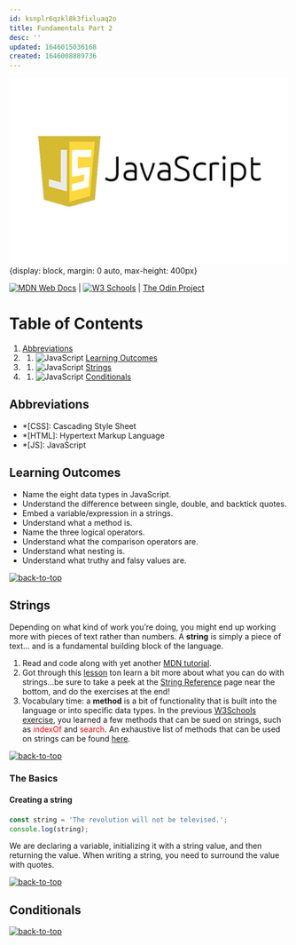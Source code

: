 ```yaml
---
id: ksnplr6qzkl8k3fixluaq2o
title: Fundamentals Part 2
desc: ''
updated: 1646015036168
created: 1646008889736
---
```


![javascript](/assets/images/javaScript.jpeg){display: block, margin: 0 auto, max-height: 400px}

[![MDN Web Docs](https://img.shields.io/badge/MDN_Web_Docs-black?style=flat&logo=mdnwebdocs&logoColor=white)](https://developer.mozilla.org/en-US/docs/Web/JavaScript) |
[![W3 Schools](https://img.shields.io/badge/W3Schools-6DA55F?style=flat&logo=w3c&logoColor=white)](https://www.w3schools.com/js/default.asp) |
[The Odin Project](https://www.theodinproject.com/)

# Table of Contents

1. [Abbreviations](#abbreviations)
1. 1. ![JavaScript](https://img.shields.io/badge/javascript-%23323330.svg?style=flat&logo=javascript&logoColor=%23F7DF1E) [Learning Outcomes](#learning-outcomes)
1. 1. ![JavaScript](https://img.shields.io/badge/javascript-%23323330.svg?style=flat&logo=javascript&logoColor=%23F7DF1E) [Strings](#strings)
1. 1. ![JavaScript](https://img.shields.io/badge/javascript-%23323330.svg?style=flat&logo=javascript&logoColor=%23F7DF1E) [Conditionals](#conditionals)

## Abbreviations

- \*[CSS]: Cascading Style Sheet
- \*[HTML]: Hypertext Markup Language
- \*[JS]: JavaScript

## Learning Outcomes

- Name the eight data types in JavaScript.
- Understand the difference between single, double, and backtick quotes.
- Embed a variable/expression in a strings.
- Understand what a method is.
- Name the three logical operators.
- Understand what the comparison operators are.
- Understand what nesting is.
- Understand what truthy and falsy values are.

[![back-to-top](https://img.shields.io/badge/back%20to%20top-%E2%86%A9-red)](#table-of-contents)

## Strings

Depending on what kind of work you’re doing, you might end up working more with pieces of text rather than numbers. A **string** is simply a piece of text… and is a fundamental building block of the language.

1. Read and code along with yet another [MDN tutorial](https://developer.mozilla.org/en-US/docs/Learn/JavaScript/First_steps/Strings).
1. Got through this [lesson](https://www.w3schools.com/js/js_string_methods.asp) ton learn a bit more about what you can do with strings...be sure to take a peek at the [String Reference](https://www.w3schools.com/jsref/jsref_obj_string.asp) page near the bottom, and do the exercises at the end!
1. Vocabulary time: a **method** is a bit of functionality that is built into the language or into specific data types. In the previous [W3Schools exercise](https://www.w3schools.com/js/js_string_methods.asp), you learned a few methods that can be sued on strings, such as <span style="color: red">indexOf</span> and <span style="color: red">search</span>. An exhaustive list of methods that can be used on strings can be found [here](https://developer.mozilla.org/en-US/docs/Web/JavaScript/Reference/Global_Objects/String).

[![back-to-top](https://img.shields.io/badge/back%20to%20top-%E2%86%A9-red)](#table-of-contents)

### The Basics

#### Creating a string

```javascript
const string = 'The revolution will not be televised.';
console.log(string);
```

We are declaring a variable, initializing it with a string value, and then returning the value. When writing a string, you need to surround the value with quotes.

[![back-to-top](https://img.shields.io/badge/back%20to%20top-%E2%86%A9-red)](#table-of-contents)

## Conditionals

[![back-to-top](https://img.shields.io/badge/back%20to%20top-%E2%86%A9-red)](#table-of-contents)
